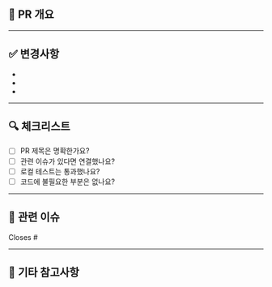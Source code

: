 ## 📌 PR 개요
<!-- 이 PR이 어떤 내용을 담고 있는지 한 줄로 요약해주세요. -->

---

## ✅ 변경사항
<!-- 주요 변경사항을 bullet point로 간단히 작성해주세요. -->
- 
-
-

---

## 🔍 체크리스트
- [ ] PR 제목은 명확한가요?
- [ ] 관련 이슈가 있다면 연결했나요?
- [ ] 로컬 테스트는 통과했나요?
- [ ] 코드에 불필요한 부분은 없나요?

---

## 📎 관련 이슈
<!-- 예: Closes #123 -->
Closes #

---

## 💬 기타 참고사항
<!-- 리뷰어가 참고하면 좋을 추가 정보를 적어주세요. 필요 없다면 생략 가능 -->